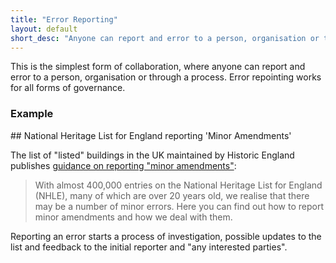 ```yaml
---
title: "Error Reporting"
layout: default
short_desc: "Anyone can report and error to a person, organisation or through a process."
---
```




This is the simplest form of collaboration, where anyone can report and error to a person, organisation or through a process. Error repointing works for all forms of governance.






### Example

<div class="card-panel">
## National Heritage List for England  reporting 'Minor&nbsp;Amendments'

The list of "listed" buildings in the UK maintained by Historic England publishes [guidance on reporting "minor amendments"][minor_amendments]:

> With almost 400,000 entries on the National Heritage List for England (NHLE), many of which are over 20 years old, we realise that there may be a number of minor errors. Here you can find out how to report minor amendments and how we deal with them.

Reporting an error starts a process of investigation, possible updates to the list and feedback to the initial reporter and "any interested parties".

</div>

[minor_amendments]: https://historicengland.org.uk/listing/the-list/minor-amendments/
